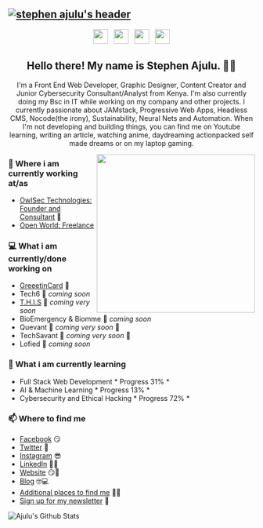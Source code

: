 ## [![stephen ajulu's header](https://github.com/stephenajulu/stephenajulu/blob/master/edited%20header.png)](https://stephenajulu.com)

<p align='center'>
<a href="https://dev.to/stephenajulu"><img height="30" src="https://raw.githubusercontent.com/stephenajulu/WaylonWalker/main/icon/dev.png"></a>&nbsp;&nbsp;
<a href="https://twitter.com/stephenajulu"><img height="30" src="https://github.com/stephenajulu/WaylonWalker/blob/main/icon/twitter.png?raw=true"></a>&nbsp;&nbsp;
<a href="https://instagram.com/stephenajulu"><img height="30" src="https://github.com/stephenajulu/WaylonWalker/blob/main/icon/instagram.jpg?raw=true"></a>&nbsp;&nbsp;
<a href="https://www.linkedin.com/in/stephenajulu/"><img height="30" src="https://github.com/stephenajulu/WaylonWalker/blob/main/icon/linkedin.png?raw=true"></a>
</p>

<h2 align="center">Hello there! My name is Stephen Ajulu. 👋🤓</h2>
<p align="center">I'm a Front End Web Developer, Graphic Designer, Content Creator and Junior Cybersecurity Consultant/Analyst from Kenya.
I'm also currently doing my Bsc in IT while working on my company and other projects.
I currently passionate about JAMstack, Progressive Web Apps, Headless CMS, Nocode(the irony), Sustainability, Neural Nets and Automation.
When I'm not developing and building things, you can find me on Youtube learning, writing an article, watching anime, daydreaming actionpacked self made dreams or on my laptop gaming.</p>

<p>
  <a href="https://blog.stephenajulu.com/"><img width="323" align='right' src="https://github.com/stephenajulu/stephenajulu/blob/master/Screenshot_2020-07-13%20Ajulu's%20Blog.jpg?raw=true"></a>
</p>

### 💼 Where i am currently working at/as
- [OwlSec Technologies: Founder and Consultant](https://owlsectechnologies.co.ke) 💼 
- [Open World: Freelance](https://stephenajulu.com)

### 💻 What i am currently/done working on
- [GreeetinCard](https://greeetincard.crd.co)  🚀
- Tech6  🚀 *coming soon*
- [T.H.I.S](https://this1.netlify.app)  🚀 *coming very soon*
- BioEmergency & Biomme  🚀 *coming soon*
- Quevant  🚀 *coming very soon* 🚀
- TechSavant  🚀 *coming very soon* 🚀
- Lofied  🚀 *coming soon*

### 📖 What i am currently learning
- Full Stack Web Development  * Progress 31% *
- AI & Machine Learning  * Progress 13% *
- Cybersecurity and Ethical Hacking  * Progress 72% *

### 📫 Where to find me
- [Facebook](https://facebook.com/stephenajulu) 😏
- [Twitter](https://twitter.com/stephenajulu) 🐤
- [Instagram](https://instagram.com/stephenajulu) 😎
- [LinkedIn](https://linkedin.com/in/stephenajulu) 👨💼
- [Website](https://stephenajulu.com) 😏🔗
- [Blog](https://ajulusthoughts.wordpress.com) 🤓💻
- [Additional places to find me](https://stephenajulu.com/links) 🔗🔗
- [Sign up for my newsletter](https://ajulusthoughts.substack.com) 💌

![Ajulu's Github Stats](https://github-readme-stats.vercel.app/api?username=stephenajulu&show_icons=true&theme=radical)

<!-- ![Ajulus's Github Stats](https://github-readme-stats.vercel.app/api?username=stephenajulu&show_icons=true&title_color=fff&icon_color=79ff97&text_color=9f9f9f&bg_color=151515) -->
